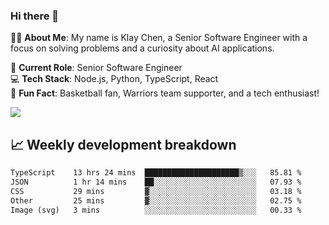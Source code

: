 ### Hi there 👋

👨‍💻 **About Me**: My name is Klay Chen, a Senior Software Engineer with a focus on solving problems and a curiosity about AI applications.

💼 **Current Role**: Senior Software Engineer  
💻 **Tech Stack**: Node.js, Python, TypeScript, React  
🏀 **Fun Fact**: Basketball fan, Warriors team supporter, and a tech enthusiast!

<img align="center" src="https://github-readme-stats.vercel.app/api?username=nameczz&show_icons=true&hide_title=true&theme=dracula" />

## 📈 Weekly development breakdown

<!--START_SECTION:waka-->

```txt
TypeScript    13 hrs 24 mins  █████████████████████▒░░░   85.81 %
JSON          1 hr 14 mins    ██░░░░░░░░░░░░░░░░░░░░░░░   07.93 %
CSS           29 mins         ▓░░░░░░░░░░░░░░░░░░░░░░░░   03.18 %
Other         25 mins         ▓░░░░░░░░░░░░░░░░░░░░░░░░   02.75 %
Image (svg)   3 mins          ░░░░░░░░░░░░░░░░░░░░░░░░░   00.33 %
```

<!--END_SECTION:waka-->
